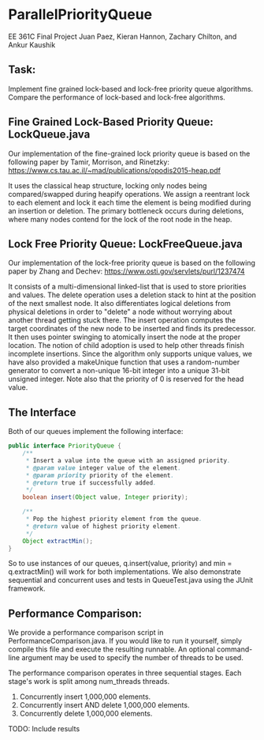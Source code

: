 # ParallelPriorityQueue
EE 361C Final Project
Juan Paez, Kieran Hannon, Zachary Chilton, and Ankur Kaushik

## Task:
Implement fine grained lock-based and lock-free priority queue algorithms. Compare the performance of lock-based and lock-free algorithms.

## Fine Grained Lock-Based Priority Queue: LockQueue.java
Our implementation of the fine-grained lock priority queue is based on the following paper by Tamir, Morrison, and Rinetzky:
https://www.cs.tau.ac.il/~mad/publications/opodis2015-heap.pdf

It uses the classical heap structure, locking only nodes being compared/swapped during heapify operations. We assign
a reentrant lock to each element and lock it each time the element is being modified during an insertion or deletion.
The primary bottleneck occurs during deletions, where many nodes contend for the lock of the root node in the heap.

## Lock Free Priority Queue: LockFreeQueue.java
Our implementation of the lock-free priority queue is based on the following paper by Zhang and Dechev:
https://www.osti.gov/servlets/purl/1237474

It consists of a multi-dimensional linked-list that is used to store priorities and values.
The delete operation uses a deletion stack to hint at the position of the next smallest node. It also differentiates
logical deletions from physical deletions in order to "delete" a node without worrying about another thread getting
stuck there.
The insert operation computes the target coordinates of the new node to be inserted and finds its predecessor.
It then uses pointer swinging to atomically insert the node at the proper location. The notion of child adoption is used
to help other threads finish incomplete insertions.
Since the algorithm only supports unique values, we have also provided a makeUnique function that uses a random-number
generator to convert a non-unique 16-bit integer into a unique 31-bit unsigned integer. Note also that the priority
of 0 is reserved for the head value.

## The Interface
Both of our queues implement the following interface:
```Java
public interface PriorityQueue {
    /**
     * Insert a value into the queue with an assigned priority.
     * @param value integer value of the element.
     * @param priority priority of the element.
     * @return true if successfully added.
     */
    boolean insert(Object value, Integer priority);

    /**
     * Pop the highest priority element from the queue.
     * @return value of highest priority element.
     */
    Object extractMin();
}
```
So to use instances of our queues, q.insert(value, priority) and min = q.extractMin() will work for both implementations.
We also demonstrate sequential and concurrent uses and tests in QueueTest.java using the JUnit framework.

## Performance Comparison:
We provide a performance comparison script in PerformanceComparison.java. If you would like to run it yourself, simply
compile this file and execute the resulting runnable. An optional command-line argument may be used to specify the
number of threads to be used.

The performance comparison operates in three sequential stages. Each stage's work is split among num_threads threads.
1. Concurrently insert 1,000,000 elements.
2. Concurrently insert AND delete 1,000,000 elements.
3. Concurrently delete 1,000,000 elements.

TODO: Include results